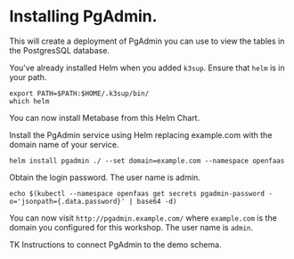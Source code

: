 # Installing PgAdmin.

This will create a deployment of PgAdmin you can use to view the tables in the
PostgresSQL database.

You've already installed Helm when you added `k3sup`. Ensure that `helm` is in
your path.

```
export PATH=$PATH:$HOME/.k3sup/bin/
which helm
```

You can now install Metabase from this Helm Chart.

Install the PgAdmin service using Helm replacing example.com with the domain
name of your service.

```
helm install pgadmin ./ --set domain=example.com --namespace openfaas
```

Obtain the login password. The user name is admin.

```
echo $(kubectl --namespace openfaas get secrets pgadmin-password -o='jsonpath={.data.password}' | base64 -d)
```

You can now visit `http://pgadmin.example.com/` where `example.com` is the
domain you configured for this workshop. The user name is `admin`.

TK Instructions to connect PgAdmin to the demo schema.
